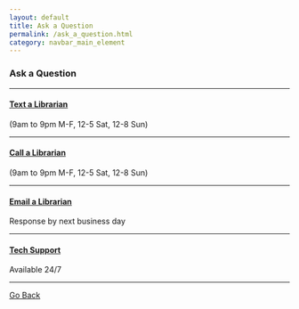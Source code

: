 ```yaml
---
layout: default
title: Ask a Question
permalink: /ask_a_question.html
category: navbar_main_element
---
```


### Ask a Question 

* * * 
#### [Text a Librarian](http://www.lib.neu.edu/m/Text_Librarian.html) 
(9am to 9pm M-F, 12-5 Sat, 12-8 Sun) 
* * * 
#### [Call a Librarian](http://www.lib.neu.edu/m/Call_Librarian.html)
(9am to 9pm M-F, 12-5 Sat, 12-8 Sun) 
* * * 
#### [Email a Librarian](http://www.lib.neu.edu/m/Email_Librarian.html) 
Response by next business day 
* * * 
#### [Tech Support](http://www.lib.neu.edu/m/Tech_Support.html) 
Available 24/7
* * * 

[Go Back](http://www.lib.neu.edu/m/index.html) 
